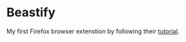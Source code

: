 # Beastify

My first Firefox browser extenstion by following their [tutorial](https://developer.mozilla.org/en-US/docs/Mozilla/Add-ons/WebExtensions/Your_second_WebExtension).
